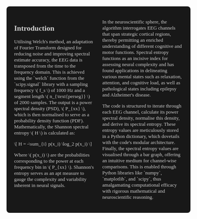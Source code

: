 <div style="font-size: 13px; font-family: 'Times New Roman', Times, serif; background-color: #181818; color: #D0D0D0; padding: 20px; border-radius: 8px; margin: 10px; display: flex; flex-wrap: nowrap; justify-content: space-between;">
    <!-- Column 1 -->
    <div style="flex: 1; margin-right: 10px;">
        <h2>Introduction</h2>
        <p>Utilising Welch's method, an adaptation of Fourier Transform designed for reducing noise and improving spectral estimate accuracy, the EEG data is transposed from the time to the frequency domain. This is achieved using the `welch` function from the `scipy.signal` library with a sampling frequency \( f_s \) of 1000 Hz and a segment length \( n_{\text{perseg}} \) of 2000 samples. The output is a power spectral density (PSD), \( P_{xx} \), which is then normalised to serve as a probability density function (PDF). Mathematically, the Shannon spectral entropy \( H \) is calculated as:</p>
        <p>
        \[
        H = -\sum_{i} p(x_i) \log_2 p(x_i)
        \]
        </p>
        <p>Where \( p(x_i) \) are the probabilities corresponding to the power at each frequency bin in \( P_{xx} \). Shannon's entropy serves as an apt measure to gauge the complexity and variability inherent in neural signals. </p>
    </div>
    <!-- Column 2 -->
    <div style="flex: 1; margin-left: 10px;">
        <p>In the neuroscientific sphere, the algorithm interrogates EEG channels that span strategic cortical regions, thereby permitting an enriched understanding of different cognitive and motor functions. Spectral entropy functions as an incisive index for assessing neural complexity and has found applications in delineating various mental states such as relaxation, attention, and cognitive load, as well as pathological states including epilepsy and Alzheimer's disease. </p>
        <p>The code is structured to iterate through each EEG channel, calculate its power spectral density, normalise this density, and derive its spectral entropy. These entropy values are meticulously stored in a Python dictionary, which dovetails with the code's modular architecture. Finally, the spectral entropy values are visualised through a bar graph, offering an intuitive medium for channel-wise comparisons. This is enabled through Python libraries like `numpy`, `matplotlib`, and `scipy`, thus amalgamating computational efficacy with rigorous mathematical and neuroscientific reasoning.</p>
    </div>
</div>